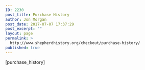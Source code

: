 ```yaml
---
ID: 2230
post_title: Purchase History
author: Jon Morgan
post_date: 2017-07-07 17:37:29
post_excerpt: ""
layout: page
permalink: >
  http://www.shepherdhistory.org/checkout/purchase-history/
published: true
---
```

[purchase_history]